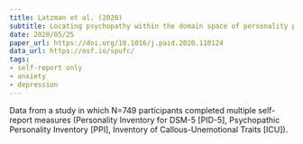 ```yaml
---
title: Latzman et al. (2020)
subtitle: Locating psychopathy within the domain space of personality pathology
date: 2020/05/25
paper_url: https://doi.org/10.1016/j.paid.2020.110124
data_url: https://osf.io/spufc/
tags:
- self-report only
- anxiety
- depression
---
```


Data from a study in which N=749 participants completed multiple self-report measures (Personality Inventory for DSM-5 [PID-5], Psychopathic Personality Inventory [PPI], Inventory of Callous-Unemotional Traits [ICU]).
